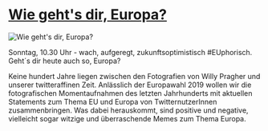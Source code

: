 # [Wie geht's dir, Europa?](https://gerdesque.github.io/wiegehtsdireuropa/)

![Wie geht's dir, Europa?](https://codingdavinci.de/img/projekte/wie_gehts_dir_europa.png)

Sonntag, 10.30 Uhr - wach, aufgeregt, zukunftsoptimistisch #EUphorisch. Geht´s dir heute auch so, Europa?

Keine hundert Jahre liegen zwischen den Fotografien von Willy Pragher und unserer twitteraffinen Zeit. Anlässlich der Europawahl 2019 wollen wir die fotografischen Momentaufnahmen des letzten Jahrhunderts mit aktuellen Statements zum Thema EU und Europa von TwitternutzerInnen zusammenbringen.
Was dabei herauskommt, sind positive und negative, vielleicht sogar witzige und überraschende Memes zum Thema Europa.
